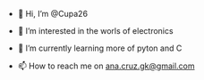 - 👋 Hi, I’m @Cupa26
- 👀 I’m interested in the worls of electronics
- 🌱 I’m currently learning more of pyton and C

- 📫 How to reach me on ana.cruz.gk@gmail.com

<!---
Welcome to my repository.
--->
